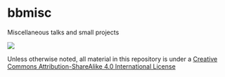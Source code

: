 # bbmisc

Miscellaneous talks and small projects

![](https://i.creativecommons.org/l/by-sa/4.0/88x31.png)

Unless otherwise noted, all material in this repository is  under a [Creative Commons Attribution-ShareAlike 4.0 International License](http://creativecommons.org/licenses/by-sa/4.0/) 
